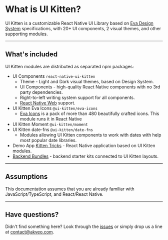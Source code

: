 # What is UI Kitten?

UI Kitten is a customizable React Native UI Library based on <a href="https://eva.design">Eva Design System</a> specifications, with 20+ UI components, 2 visual themes, and other supporting modules.
<hr>

## What's included
  
  UI Kitten modules are distributed as separated npm packages:
  
  - UI Components `react-native-ui-kitten`
    - Theme - Light and Dark visual themes, based on Design System.
    - UI Components - high-quality React Native components with no 3rd party dependencies.
    - Right-to-left writing system support for all components.
    - <a href="https://github.com/necolas/react-native-web" target="_blank">React Native Web</a> support.
  - UI Kitten Eva Icons `@ui-kitten/eva-icons`
    - <a href="https://akveo.github.io/eva-icons">Eva Icons</a> is a pack of more than 480 beautifully crafted icons. This module runs it in React Native
  - UI Kitten Moment `@ui-kitten/moment`
  - UI Kitten date-fns `@ui-kitten/date-fns`
    - Modules allowing UI Kitten components to work with dates with help most popular date libraries. 
  - Demo App <a href="https://github.com/akveo/kittenTricks" target="_blank">Kitten Tricks</a> - React Native application based on UI Kitten modules.
  - <a href="https://bit.ly/2IXkl6n">Backend Bundles</a> - backend starter kits connected to UI Kitten layouts.
<hr>

## Assumptions

This documentation assumes that you are already familiar with JavaScript/TypeScript, and React/React Native.

<hr>

## Have questions?

Didn't find something here? Look through the <a href="https://github.com/akveo/react-native-ui-kitten/issues" target="_blank">issues</a> or simply drop us a line at <a href="mailto:contact@akveo.com">contact@akveo.com</a>.
